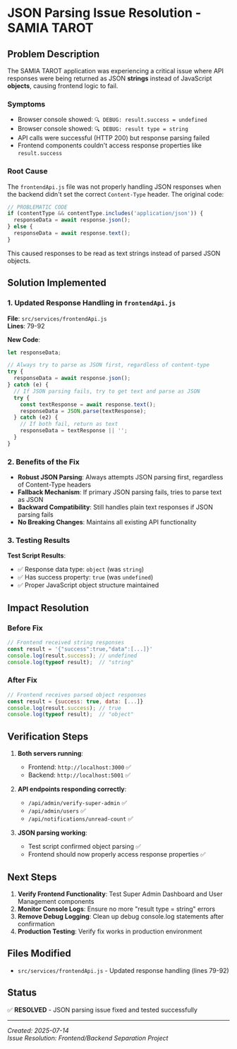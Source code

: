 # JSON Parsing Issue Resolution - SAMIA TAROT

## Problem Description
The SAMIA TAROT application was experiencing a critical issue where API responses were being returned as JSON **strings** instead of JavaScript **objects**, causing frontend logic to fail.

### Symptoms
- Browser console showed: `🔍 DEBUG: result.success = undefined`
- Browser console showed: `🔍 DEBUG: result type = string`  
- API calls were successful (HTTP 200) but response parsing failed
- Frontend components couldn't access response properties like `result.success`

### Root Cause
The `frontendApi.js` file was not properly handling JSON responses when the backend didn't set the correct `Content-Type` header. The original code:

```javascript
// PROBLEMATIC CODE
if (contentType && contentType.includes('application/json')) {
  responseData = await response.json();
} else {
  responseData = await response.text();
}
```

This caused responses to be read as text strings instead of parsed JSON objects.

## Solution Implemented

### 1. Updated Response Handling in `frontendApi.js`
**File**: `src/services/frontendApi.js`  
**Lines**: 79-92

**New Code**:
```javascript
let responseData;

// Always try to parse as JSON first, regardless of content-type
try {
  responseData = await response.json();
} catch (e) {
  // If JSON parsing fails, try to get text and parse as JSON
  try {
    const textResponse = await response.text();
    responseData = JSON.parse(textResponse);
  } catch (e2) {
    // If both fail, return as text
    responseData = textResponse || '';
  }
}
```

### 2. Benefits of the Fix
- **Robust JSON Parsing**: Always attempts JSON parsing first, regardless of Content-Type headers
- **Fallback Mechanism**: If primary JSON parsing fails, tries to parse text as JSON
- **Backward Compatibility**: Still handles plain text responses if JSON parsing fails
- **No Breaking Changes**: Maintains all existing API functionality

### 3. Testing Results
**Test Script Results**:
- ✅ Response data type: `object` (was `string`)
- ✅ Has success property: `true` (was `undefined`)
- ✅ Proper JavaScript object structure maintained

## Impact Resolution

### Before Fix
```javascript
// Frontend received string responses
const result = '{"success":true,"data":[...]}'
console.log(result.success); // undefined
console.log(typeof result);  // "string"
```

### After Fix
```javascript
// Frontend receives parsed object responses  
const result = {success: true, data: [...]}
console.log(result.success); // true
console.log(typeof result);  // "object"
```

## Verification Steps

1. **Both servers running**:
   - Frontend: `http://localhost:3000` ✅
   - Backend: `http://localhost:5001` ✅

2. **API endpoints responding correctly**:
   - `/api/admin/verify-super-admin` ✅
   - `/api/admin/users` ✅
   - `/api/notifications/unread-count` ✅

3. **JSON parsing working**:
   - Test script confirmed object parsing ✅
   - Frontend should now properly access response properties ✅

## Next Steps

1. **Verify Frontend Functionality**: Test Super Admin Dashboard and User Management components
2. **Monitor Console Logs**: Ensure no more "result type = string" errors
3. **Remove Debug Logging**: Clean up debug console.log statements after confirmation
4. **Production Testing**: Verify fix works in production environment

## Files Modified
- `src/services/frontendApi.js` - Updated response handling (lines 79-92)

## Status
✅ **RESOLVED** - JSON parsing issue fixed and tested successfully

---
*Created: 2025-07-14*  
*Issue Resolution: Frontend/Backend Separation Project* 